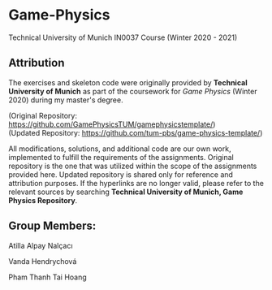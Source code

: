 # Game-Physics

Technical University of Munich IN0037 Course (Winter 2020 - 2021)

## Attribution

The exercises and skeleton code were originally provided by **Technical University of Munich** as part of the coursework for _Game Physics_ (Winter 2020) during my master's degree.

(Original Repository: https://github.com/GamePhysicsTUM/gamephysicstemplate/)<br>
(Updated Repository: https://github.com/tum-pbs/game-physics-template/)

All modifications, solutions, and additional code are our own work, implemented to fulfill the requirements of the assignments. Original repository is the one that was utilized within the scope of the assignments provided here. Updated repository is shared only for reference and attribution purposes. If the hyperlinks are no longer valid, please refer to the relevant sources by searching **Technical University of Munich, Game Physics Repository**.

Group Members:
--------------
Atilla Alpay Nalçacı

Vanda Hendrychová

Pham Thanh Tai Hoang

